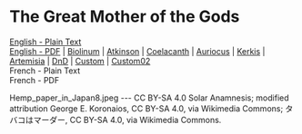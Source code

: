 # The Great Mother of the Gods

[English - Plain Text](full-text-english.md)  
[English - PDF](https://cdn.solaranamnesis.com/GrantShowerman/showerman_mother_gods_1901_english.pdf) | [Biolinum](https://cdn.solaranamnesis.com/GrantShowerman/showerman_mother_gods_1901_english_biolinum.pdf) | [Atkinson](https://cdn.solaranamnesis.com/GrantShowerman/showerman_mother_gods_1901_english_atkinson.pdf) | [Coelacanth](https://cdn.solaranamnesis.com/GrantShowerman/showerman_mother_gods_1901_english_coelacanth.pdf) | [Auriocus](https://cdn.solaranamnesis.com/GrantShowerman/showerman_mother_gods_1901_english_aurical.pdf) | [Kerkis](https://cdn.solaranamnesis.com/GrantShowerman/showerman_mother_gods_1901_english_kerkis.pdf) | [Artemisia](https://cdn.solaranamnesis.com/GrantShowerman/showerman_mother_gods_1901_english_artemisia.pdf) | [DnD](https://cdn.solaranamnesis.com/GrantShowerman/showerman_mother_gods_1901_english_dndcustom.pdf) | [Custom](https://cdn.solaranamnesis.com/GrantShowerman/showerman_mother_gods_1901_english_custom.pdf) | [Custom02](https://cdn.solaranamnesis.com/GrantShowerman/showerman_mother_gods_1901_english_custom-02.pdf)  
French - Plain Text  
French - PDF  

Hemp_paper_in_Japan8.jpeg --- CC BY-SA 4.0 Solar Anamnesis; modified attribution George E. Koronaios, CC BY-SA 4.0, via Wikimedia Commons; タバコはマーダー, CC BY-SA 4.0, via Wikimedia Commons.
